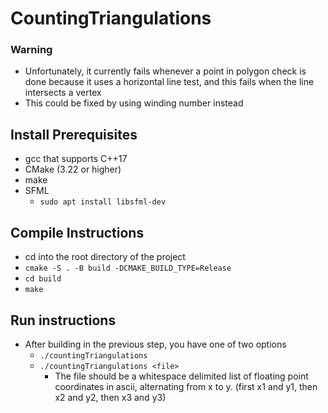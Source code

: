 # CountingTriangulations

### Warning
- Unfortunately, it currently fails whenever a point in polygon check is done because it uses a horizontal line test, and this fails when the line intersects a vertex
- This could be fixed by using winding number instead

## Install Prerequisites
- gcc that supports C++17
- CMake (3.22 or higher)
- make
- SFML
  - `sudo apt install libsfml-dev`

## Compile Instructions
- cd into the root directory of the project
- `cmake -S . -B build -DCMAKE_BUILD_TYPE=Release`
- `cd build`
- `make`

## Run instructions
- After building in the previous step, you have one of two options
  - `./countingTriangulations`
  - `./countingTriangulations <file>`
    - The file should be a whitespace delimited list of floating point coordinates in ascii, alternating from x to y. (first x1 and y1, then x2 and y2, then x3 and y3)
